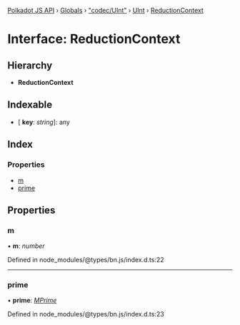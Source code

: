 [Polkadot JS API](../README.md) › [Globals](../globals.md) › ["codec/UInt"](../modules/_codec_uint_.md) › [UInt](../classes/_codec_uint_.uint.md) › [ReductionContext](_codec_uint_.uint.reductioncontext.md)

# Interface: ReductionContext

## Hierarchy

* **ReductionContext**

## Indexable

* \[ **key**: *string*\]: any

## Index

### Properties

* [m](_codec_uint_.uint.reductioncontext.md#m)
* [prime](_codec_uint_.uint.reductioncontext.md#prime)

## Properties

###  m

• **m**: *number*

Defined in node_modules/@types/bn.js/index.d.ts:22

___

###  prime

• **prime**: *[MPrime](_interfaces_runtime_types_.accountindex.mprime.md)*

Defined in node_modules/@types/bn.js/index.d.ts:23
